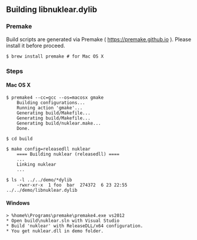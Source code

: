 <!-- -*- mode:markdown; coding:utf-8; -*- -->

## Building libnuklear.dylib ##

### Premake ###

Build scripts are generated via Premake ( https://premake.github.io ).
Please install it before proceed.

	$ brew install premake # for Mac OS X

### Steps ###

#### Mac OS X ####

	$ premake4 --cc=gcc --os=macosx gmake
		Building configurations...
		Running action 'gmake'...
		Generating build/Makefile...
		Generating build/Makefile...
		Generating build/nuklear.make...
		Done.
	
	$ cd build
	
	$ make config=releasedll nuklear
		==== Building nuklear (releasedll) ====
		...
		Linking nuklear
		...
	
	$ ls -l ../../demo/*dylib
		-rwxr-xr-x  1 foo  bar  274372  6 23 22:55 ../../demo/libnuklear.dylib

#### Windows ####

	> %home%\Programs\premake\premake4.exe vs2012
	* Open build\nuklear.sln with Visual Studio
	* Build 'nuklear' with ReleaseDLL/x64 configuration.
	* You get nuklear.dll in demo folder.
